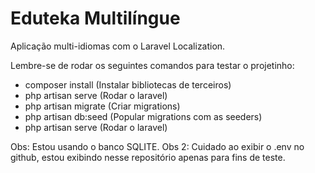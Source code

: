 # Eduteka Multilíngue
Aplicação multi-idiomas com o Laravel Localization.

Lembre-se de rodar os seguintes comandos para testar o projetinho:
- composer install (Instalar bibliotecas de terceiros)
- php artisan serve (Rodar o laravel)
- php artisan migrate (Criar migrations)
- php artisan db:seed (Popular migrations com as seeders)
- php artisan serve (Rodar o laravel)



Obs: Estou usando o banco SQLITE.
Obs 2: Cuidado ao exibir o .env no github, estou exibindo nesse repositório apenas para fins de teste.
